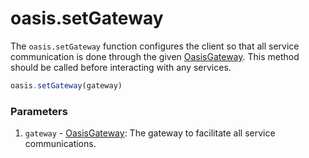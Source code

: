 # oasis.setGateway

The `oasis.setGateway` function configures the client so that all service communication is done through the given [OasisGateway](./gateways#OasisGateway). This method should be called before interacting with any services.

```javascript
oasis.setGateway(gateway)
```

### Parameters
1. `gateway` - [OasisGateway](./gateways#OasisGateway): The gateway to facilitate all service communications.
